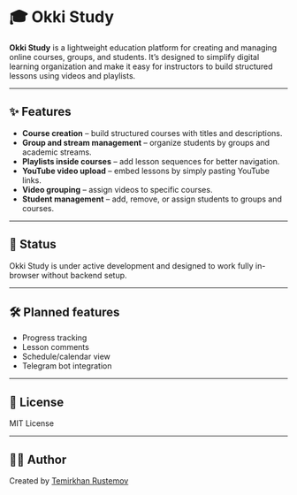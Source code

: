 # 🎓 Okki Study

**Okki Study** is a lightweight education platform for creating and managing online courses, groups, and students. It’s designed to simplify digital learning organization and make it easy for instructors to build structured lessons using videos and playlists.

---

## ✨ Features

- **Course creation** – build structured courses with titles and descriptions.
- **Group and stream management** – organize students by groups and academic streams.
- **Playlists inside courses** – add lesson sequences for better navigation.
- **YouTube video upload** – embed lessons by simply pasting YouTube links.
- **Video grouping** – assign videos to specific courses.
- **Student management** – add, remove, or assign students to groups and courses.

---

## 📌 Status

Okki Study is under active development and designed to work fully in-browser without backend setup.

---

## 🛠 Planned features

- Progress tracking
- Lesson comments
- Schedule/calendar view
- Telegram bot integration

---

## 📄 License

MIT License

---

## 👨‍💻 Author

Created by [Temirkhan Rustemov](https://github.com/dreamerview)
